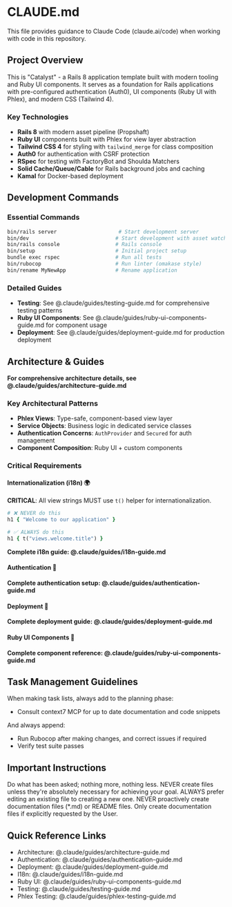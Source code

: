 # CLAUDE.md

This file provides guidance to Claude Code (claude.ai/code) when working with code in this repository.

## Project Overview

This is "Catalyst" - a Rails 8 application template built with modern tooling and Ruby UI components. It serves as a foundation for Rails applications with pre-configured authentication (Auth0), UI components (Ruby UI with Phlex), and modern CSS (Tailwind 4).

### Key Technologies

- **Rails 8** with modern asset pipeline (Propshaft)
- **Ruby UI** components built with Phlex for view layer abstraction
- **Tailwind CSS 4** for styling with `tailwind_merge` for class composition
- **Auth0** for authentication with CSRF protection
- **RSpec** for testing with FactoryBot and Shoulda Matchers
- **Solid Cache/Queue/Cable** for Rails background jobs and caching
- **Kamal** for Docker-based deployment

## Development Commands

### Essential Commands
```bash
bin/rails server                    # Start development server
bin/dev                            # Start development with asset watching
bin/rails console                  # Rails console
bin/setup                          # Initial project setup
bundle exec rspec                  # Run all tests
bin/rubocop                        # Run linter (omakase style)
bin/rename MyNewApp                # Rename application
```

### Detailed Guides
- **Testing**: See @.claude/guides/testing-guide.md for comprehensive testing patterns
- **Ruby UI Components**: See @.claude/guides/ruby-ui-components-guide.md for component usage
- **Deployment**: See @.claude/guides/deployment-guide.md for production deployment

## Architecture & Guides

**For comprehensive architecture details, see @.claude/guides/architecture-guide.md**

### Key Architectural Patterns
- **Phlex Views**: Type-safe, component-based view layer
- **Service Objects**: Business logic in dedicated service classes
- **Authentication Concerns**: `AuthProvider` and `Secured` for auth management
- **Component Composition**: Ruby UI + custom components

### Critical Requirements

#### Internationalization (i18n) 🌍
**CRITICAL**: All view strings MUST use `t()` helper for internationalization.

```ruby
# ❌ NEVER do this
h1 { "Welcome to our application" }

# ✅ ALWAYS do this
h1 { t("views.welcome.title") }
```

**Complete i18n guide: @.claude/guides/i18n-guide.md**

#### Authentication 🔐
**Complete authentication setup: @.claude/guides/authentication-guide.md**

#### Deployment 🚀
**Complete deployment guide: @.claude/guides/deployment-guide.md**

#### Ruby UI Components 🎨
**Complete component reference: @.claude/guides/ruby-ui-components-guide.md**

## Task Management Guidelines

When making task lists, always add to the planning phase:
- Consult context7 MCP for up to date documentation and code snippets

And always append:
- Run Rubocop after making changes, and correct issues if required
- Verify test suite passes

## Important Instructions
Do what has been asked; nothing more, nothing less.
NEVER create files unless they're absolutely necessary for achieving your goal.
ALWAYS prefer editing an existing file to creating a new one.
NEVER proactively create documentation files (*.md) or README files. Only create documentation files if explicitly requested by the User.

## Quick Reference Links
- Architecture: @.claude/guides/architecture-guide.md
- Authentication: @.claude/guides/authentication-guide.md
- Deployment: @.claude/guides/deployment-guide.md
- I18n: @.claude/guides/i18n-guide.md
- Ruby UI: @.claude/guides/ruby-ui-components-guide.md
- Testing: @.claude/guides/testing-guide.md
- Phlex Testing: @.claude/guides/phlex-testing-guide.md
